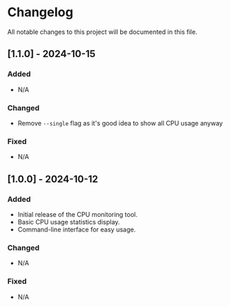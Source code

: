 # Changelog

All notable changes to this project will be documented in this file.

## [1.1.0] - 2024-10-15

### Added

- N/A

### Changed

- Remove `--single` flag as it's good idea to show all CPU usage anyway

### Fixed

- N/A

## [1.0.0] - 2024-10-12

### Added

- Initial release of the CPU monitoring tool.
- Basic CPU usage statistics display.
- Command-line interface for easy usage.

### Changed

- N/A

### Fixed

- N/A
